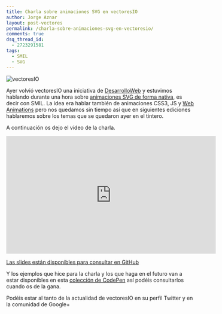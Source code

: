 ```yaml
---
title: Charla sobre animaciones SVG en vectoresIO
author: Jorge Aznar
layout: post-vectores
permalink: /charla-sobre-animaciones-svg-en-vectoresio/
comments: true
dsq_thread_id:
  - 2723291581
tags:
  - SMIL
  - SVG
---
```

![vectoresIO](http://jorgeatgu.com/blog/img/2014/05/vectores.png)

Ayer volvió vectoresIO una iniciativa de [DesarrolloWeb](http://desarrolloweb.com) y estuvimos hablando durante una hora sobre [animaciones SVG de forma nativa](http://jorgeatgu.com/blog/tutorial-animaciones-nativas-en-svg/ "Tutorial – Animaciones nativas en SVG"), es decir con SMIL. La idea era hablar también de animaciones CSS3, JS y [Web Animations](http://jorgeatgu.com/blog/web-animations-en-google-chrome-36/ "Web Animations en Google Chrome 36") pero nos quedamos sin tiempo así que en siguientes ediciones hablaremos sobre los temas que se quedaron ayer en el tintero.

<!--more-->

A continuación os dejo el vídeo de la charla.

<iframe width="560" height="315" src="http://www.youtube.com/embed/vZef4HhybhQ" frameborder="0" allowfullscreen></iframe>

[Las slides están disponibles para consultar en GitHub](http://jorgeatgu.github.io/animaciones.html#/ "Slides de la charla sobre Animaciones nativas en SVG")

Y los ejemplos que hice para la charla y los que haga en el futuro van a estar disponibles en esta [colección de CodePen](http://codepen.io/collection/whnLE/ "Colección de CodePen con varios ejemplos") así podéis consultarlos cuando os de la gana.

Podéis estar al tanto de la actualidad de vectoresIO en su perfil Twitter y en la comunidad de Google+